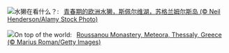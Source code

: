 ![](https://www.bing.com/th?id=OHR.MullOtter_ZH-CN9691813587_UHD.jpg&w=1000)水獭在看什么？:&nbsp;&ensp;[青春期的欧洲水獭，斯佩尔维湖，苏格兰姆尔斯岛 (© Neil Henderson/Alamy Stock Photo)](https://www.bing.com/th?id=OHR.MullOtter_ZH-CN9691813587_UHD.jpg)
<br><br/>
![](https://www.bing.com/th?id=OHR.MeteoraMonastery_EN-US5286293282_UHD.jpg&w=1000)On top of the world:&nbsp;&ensp;[Roussanou Monastery, Meteora, Thessaly, Greece (© Marius Roman/Getty Images)](https://www.bing.com/th?id=OHR.MeteoraMonastery_EN-US5286293282_UHD.jpg)
<br><br/>
